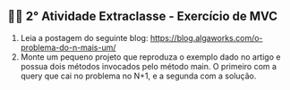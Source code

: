 ## 👩‍💻 2° Atividade Extraclasse - Exercício de MVC

01) Leia a postagem do seguinte blog: https://blog.algaworks.com/o-problema-do-n-mais-um/
02) Monte um pequeno projeto que reproduza o exemplo dado no artigo e possua dois métodos invocados pelo método main. O primeiro com a query que cai no problema no N+1, e a segunda com a solução.
